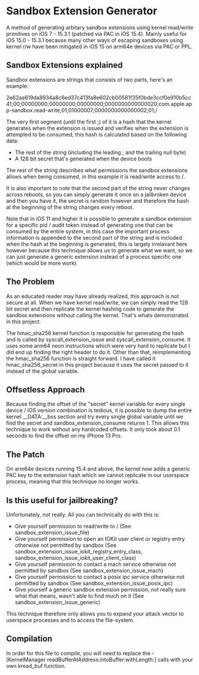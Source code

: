 # Sandbox Extension Generator
A method of generating arbitary sandbox extensions using kernel read/write primitives on iOS 7 - 15.3.1 (patched via PAC in iOS 15.4). Mainly useful for iOS 15.0 - 15.3.1 because many other ways of escaping sandboxes using kernel r/w have been mitigated in iOS 15 on arm64e devices via PAC or PPL.

## Sandbox Extensions explained
Sandbox extensions are strings that consists of two parts, here's an example:

2e62aa619da8934a8c6ed37c413fa8e602cb00581f35f0bde3ccf0e910b5cc41;00;00000000;00000000;00000000;0000000000000020;com.apple.app-sandbox.read-write;01;01000007;0000000000000002;01;/

The very first segment (until the first ;) of it is a hash that the kernel generates when the extension is issued and verifies when the extension is attempted to be consumed, this hash is calculated based on the following data:
* The rest of the string (including the leading ; and the trailing null byte)
* A 128 bit secret that's generated when the device boots

The rest of the string describes what permissions the sandbox extensions allows when being consumed, in this example it is read/write access to /.

It is also important to note that the second part of the string never changes across reboots, so you can simply generate it once on a jailbroken device and then you have it, the secret is random however and therefore the hash at the beginning of the string changes every reboot.

Note that in iOS 11 and higher it is possible to generate a sandbox extension for a specific pid / audit token instead of generating one that can be consumed by the entire system, in this case the important process information is appended to the second part of the string and is included when the hash at the beginning is generated, this is largely irrelavant here however because this technique allows us to generate what we want, so we can just generate a generic extension instead of a process specific one (which would be more work).

## The Problem
As an educated reader may have already realized, this approach is not secure at all. When we have kernel read/write, we can simply read the 128 bit secret and then replicate the kernel hashing code to generate the sandbox extensions without calling the kernel. That's whats demonstrated in this project.

The hmac_sha256 kernel function is responsible for generating the hash and is called by syscall_extension_issue and syscall_extension_consume. It uses some arm64 neon instructions which were very hard to replicate but I did end up finding the right header to do it. Other than that, reimplementing the hmac_sha256 function is straight forward. I have called it hmac_sha256_secret in this project because it uses the secret passed to it instead of the global variable.

## Offsetless Approach
Because finding the offset of the "secret" kernel variable for every single device / iOS version combination is tedious, it is possible to dump the entire kernel __DATA:__bss section and try every single global variable until we find the secret and sandbox_extension_consume returns 1. This allows this technique to work without any hardcoded offsets. It only took about 0.1 seconds to find the offset on my iPhone 13 Pro.

## The Patch
On arm64e devices running 15.4 and above, the kernel now adds a generic PAC key to the extension hash which we cannot replicate in our userspace process, meaning that this technique no longer works.

## Is this useful for jailbreaking?
Unfortunately, not really. All you can technically do with this is:
* Give yourself permission to read/write to / (See sandbox_extension_issue_file)
* Give yourself permission to open an IOKit user client or registry entry otherwise not permitted by sandbox (See sandbox_extension_issue_iokit_registry_entry_class, sandbox_extension_issue_iokit_user_client_class)
* Give yourself permission to contact a mach service otherwise not permitted by sandbox (See sandbox_extension_issue_mach)
* Give yourself permission to contact a posix ipc service otherwise not permitted by sandbox (See sandbox_extension_issue_posix_ipc)
* Give yourself a generic sandbox extension permission, not really sure what that means, wasn't able to find much on it (See sandbox_extension_issue_generic)

This technique therefore only allows you to expand your attack vector to userspace processes and to access the file-system.

## Compilation
In order for this file to compile, you will need to replace the -[KernelManager readBufferAtAddress:intoBuffer:withLength:] calls with your own kread_buf function.